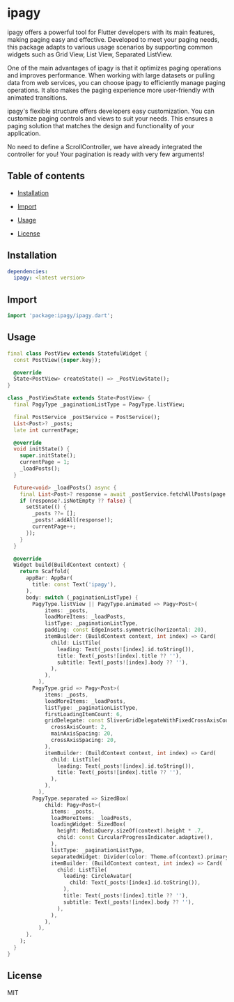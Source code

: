 # ipagy

ipagy offers a powerful tool for Flutter developers with its main features, making paging easy and effective. Developed to meet your paging needs, this package adapts to various usage scenarios by supporting common widgets such as Grid View, List View, Separated ListView.

One of the main advantages of ipagy is that it optimizes paging operations and improves performance. When working with large datasets or pulling data from web services, you can choose ipagy to efficiently manage paging operations. It also makes the paging experience more user-friendly with animated transitions.

ipagy's flexible structure offers developers easy customization. You can customize paging controls and views to suit your needs. This ensures a paging solution that matches the design and functionality of your application.

No need to define a ScrollController, we have already integrated the controller for you! Your pagination is ready with very few arguments!

## Table of contents

- [Installation](#installation)

- [Import](#import)

- [Usage](#usage)

- [License](#license)

## Installation
```yaml
dependencies:
  ipagy: <latest version>
```

## Import
```dart
import 'package:ipagy/ipagy.dart';
```

## Usage

```dart
final class PostView extends StatefulWidget {
  const PostView({super.key});

  @override
  State<PostView> createState() => _PostViewState();
}

class _PostViewState extends State<PostView> {
  final PagyType _paginationListType = PagyType.listView;

  final PostService _postService = PostService();
  List<Post>? _posts;
  late int currentPage;

  @override
  void initState() {
    super.initState();
    currentPage = 1;
    _loadPosts();
  }

  Future<void> _loadPosts() async {
    final List<Post>? response = await _postService.fetchAllPosts(page: currentPage);
    if (response?.isNotEmpty ?? false) {
      setState(() {
        _posts ??= [];
        _posts!.addAll(response!);
        currentPage++;
      });
    }
  }

  @override
  Widget build(BuildContext context) {
    return Scaffold(
      appBar: AppBar(
        title: const Text('ipagy'),
      ),
      body: switch (_paginationListType) {
        PagyType.listView || PagyType.animated => Pagy<Post>(
            items: _posts,
            loadMoreItems: _loadPosts,
            listType: _paginationListType,
            padding: const EdgeInsets.symmetric(horizontal: 20),
            itemBuilder: (BuildContext context, int index) => Card(
              child: ListTile(
                leading: Text(_posts![index].id.toString()),
                title: Text(_posts![index].title ?? ''),
                subtitle: Text(_posts![index].body ?? ''),
              ),
            ),
          ),
        PagyType.grid => Pagy<Post>(
            items: _posts,
            loadMoreItems: _loadPosts,
            listType: _paginationListType,
            firstLoadingItemCount: 6,
            gridDelegate: const SliverGridDelegateWithFixedCrossAxisCount(
              crossAxisCount: 2,
              mainAxisSpacing: 20,
              crossAxisSpacing: 20,
            ),
            itemBuilder: (BuildContext context, int index) => Card(
              child: ListTile(
                leading: Text(_posts![index].id.toString()),
                title: Text(_posts![index].title ?? ''),
              ),
            ),
          ),
        PagyType.separated => SizedBox(
            child: Pagy<Post>(
              items: _posts,
              loadMoreItems: _loadPosts,
              loadingWidget: SizedBox(
                height: MediaQuery.sizeOf(context).height * .7,
                child: const CircularProgressIndicator.adaptive(),
              ),
              listType: _paginationListType,
              separatedWidget: Divider(color: Theme.of(context).primaryColor),
              itemBuilder: (BuildContext context, int index) => Card(
                child: ListTile(
                  leading: CircleAvatar(
                    child: Text(_posts![index].id.toString()),
                  ),
                  title: Text(_posts![index].title ?? ''),
                  subtitle: Text(_posts![index].body ?? ''),
                ),
              ),
            ),
          ),
      },
    );
  }
}
```

## License

MIT

